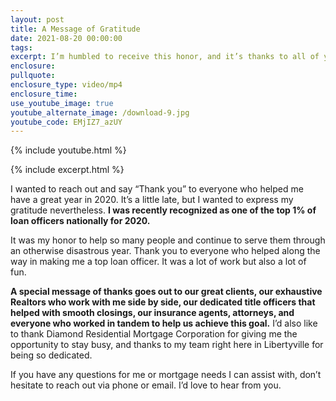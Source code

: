 ```yaml
---
layout: post
title: A Message of Gratitude
date: 2021-08-20 00:00:00
tags:
excerpt: I’m humbled to receive this honor, and it’s thanks to all of you.
enclosure:
pullquote:
enclosure_type: video/mp4
enclosure_time:
use_youtube_image: true
youtube_alternate_image: /download-9.jpg
youtube_code: EMjIZ7_azUY
---
```

{% include youtube.html %}

{% include excerpt.html %}

I wanted to reach out and say “Thank you” to everyone who helped me have a great year in 2020. It’s a little late, but I wanted to express my gratitude nevertheless. **I was recently recognized as one of the top 1% of loan officers nationally for 2020.&nbsp;**

It was my honor to help so many people and continue to serve them through an otherwise disastrous year. Thank you to everyone who helped along the way in making me a top loan officer. It was a lot of work but also a lot of fun.&nbsp;

**A special message of thanks goes out to our great clients, our exhaustive Realtors who work with me side by side, our dedicated title officers that helped with smooth closings, our insurance agents, attorneys, and everyone who worked in tandem to help us achieve this goal.** I’d also like to thank Diamond Residential Mortgage Corporation for giving me the opportunity to stay busy, and thanks to my team right here in Libertyville for being so dedicated.&nbsp;

If you have any questions for me or mortgage needs I can assist with, don’t hesitate to reach out via phone or email. I’d love to hear from you.
